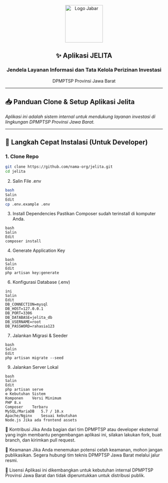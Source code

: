 <p align="center">
  <img src="https://upload.wikimedia.org/wikipedia/commons/5/5c/Lambang_Provinsi_Jawa_Barat.svg" width="120" alt="Logo Jabar">
</p>

<h2 align="center">✨ Aplikasi JELITA</h2>
<h3 align="center">Jendela Layanan Informasi dan Tata Kelola Perizinan Investasi</h3>
<p align="center">DPMPTSP Provinsi Jawa Barat</p>

---

## 📥 Panduan Clone & Setup Aplikasi Jelita

_Aplikasi ini adalah sistem internal untuk mendukung layanan investasi di lingkungan DPMPTSP Provinsi Jawa Barat._

---

## 🚀 Langkah Cepat Instalasi (Untuk Developer)

### 1. Clone Repo
```bash
git clone https://github.com/nama-org/jelita.git
cd jelita
```
2. Salin File .env
```bash
bash
Salin
Edit
cp .env.example .env
```
3. Install Dependencies
Pastikan Composer sudah terinstall di komputer Anda.
```
bash
Salin
Edit
composer install
```
4. Generate Application Key
```
bash
Salin
Edit
php artisan key:generate
```
6. Konfigurasi Database (.env)
```
ini
Salin
Edit
DB_CONNECTION=mysql
DB_HOST=127.0.0.1
DB_PORT=3306
DB_DATABASE=jelita_db
DB_USERNAME=root
DB_PASSWORD=rahasia123
```
7. Jalankan Migrasi & Seeder
```
bash
Salin
Edit
php artisan migrate --seed
```
9. Jalankan Server Lokal
```
bash
Salin
Edit
php artisan serve
⚙️ Kebutuhan Sistem
Komponen	Versi Minimum
PHP	8.x
Composer	Terbaru
MySQL/MariaDB	5.7 / 10.x
Apache/Nginx	Sesuai kebutuhan
Node.js	Jika ada frontend assets
```

🤝 Kontribusi
Jika Anda bagian dari tim DPMPTSP atau developer eksternal yang ingin membantu pengembangan aplikasi ini, silakan lakukan fork, buat branch, dan kirimkan pull request.

🔐 Keamanan
Jika Anda menemukan potensi celah keamanan, mohon jangan publikasikan. Segera hubungi tim teknis DPMPTSP Jawa Barat melalui jalur resmi.

📄 Lisensi
Aplikasi ini dikembangkan untuk kebutuhan internal DPMPTSP Provinsi Jawa Barat dan tidak diperuntukkan untuk distribusi publik.
